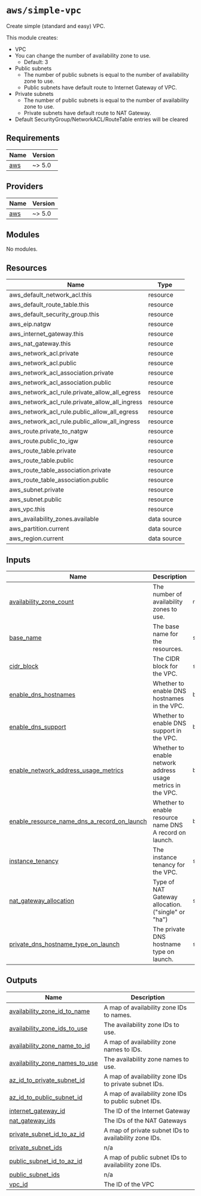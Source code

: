 # `aws/simple-vpc`

Create simple (standard and easy) VPC.

This module creates:

- VPC
- You can change the number of availability zone to use.
  - Default: 3
- Public subnets
  - The number of public subnets is equal to the number of  availability zone to use.
  - Public subnets have default route to Internet Gateway of VPC.
- Private subnets
  - The number of public subnets is equal to the number of availability zone to use.
  - Private subnets have default route to NAT Gateway.
- Default SecurityGroup/NetworkACL/RouteTable entries will be cleared

<!-- BEGIN_TF_DOCS -->
## Requirements

| Name | Version |
|------|---------|
| <a name="requirement_aws"></a> [aws](#requirement\_aws) | ~> 5.0 |

## Providers

| Name | Version |
|------|---------|
| <a name="provider_aws"></a> [aws](#provider\_aws) | ~> 5.0 |

## Modules

No modules.

## Resources

| Name | Type |
|------|------|
| aws_default_network_acl.this | resource |
| aws_default_route_table.this | resource |
| aws_default_security_group.this | resource |
| aws_eip.natgw | resource |
| aws_internet_gateway.this | resource |
| aws_nat_gateway.this | resource |
| aws_network_acl.private | resource |
| aws_network_acl.public | resource |
| aws_network_acl_association.private | resource |
| aws_network_acl_association.public | resource |
| aws_network_acl_rule.private_allow_all_egress | resource |
| aws_network_acl_rule.private_allow_all_ingress | resource |
| aws_network_acl_rule.public_allow_all_egress | resource |
| aws_network_acl_rule.public_allow_all_ingress | resource |
| aws_route.private_to_natgw | resource |
| aws_route.public_to_igw | resource |
| aws_route_table.private | resource |
| aws_route_table.public | resource |
| aws_route_table_association.private | resource |
| aws_route_table_association.public | resource |
| aws_subnet.private | resource |
| aws_subnet.public | resource |
| aws_vpc.this | resource |
| aws_availability_zones.available | data source |
| aws_partition.current | data source |
| aws_region.current | data source |

## Inputs

| Name | Description | Type | Default | Required |
|------|-------------|------|---------|:--------:|
| <a name="input_availability_zone_count"></a> [availability\_zone\_count](#input\_availability\_zone\_count) | The number of availability zones to use. | `number` | `3` | no |
| <a name="input_base_name"></a> [base\_name](#input\_base\_name) | The base name for the resources. | `string` | `"mynetwork"` | no |
| <a name="input_cidr_block"></a> [cidr\_block](#input\_cidr\_block) | The CIDR block for the VPC. | `string` | `"10.0.0.0/16"` | no |
| <a name="input_enable_dns_hostnames"></a> [enable\_dns\_hostnames](#input\_enable\_dns\_hostnames) | Whether to enable DNS hostnames in the VPC. | `bool` | `true` | no |
| <a name="input_enable_dns_support"></a> [enable\_dns\_support](#input\_enable\_dns\_support) | Whether to enable DNS support in the VPC. | `bool` | `true` | no |
| <a name="input_enable_network_address_usage_metrics"></a> [enable\_network\_address\_usage\_metrics](#input\_enable\_network\_address\_usage\_metrics) | Whether to enable network address usage metrics in the VPC. | `bool` | `true` | no |
| <a name="input_enable_resource_name_dns_a_record_on_launch"></a> [enable\_resource\_name\_dns\_a\_record\_on\_launch](#input\_enable\_resource\_name\_dns\_a\_record\_on\_launch) | Whether to enable resource name DNS A record on launch. | `bool` | `true` | no |
| <a name="input_instance_tenancy"></a> [instance\_tenancy](#input\_instance\_tenancy) | The instance tenancy for the VPC. | `string` | `"default"` | no |
| <a name="input_nat_gateway_allocation"></a> [nat\_gateway\_allocation](#input\_nat\_gateway\_allocation) | Type of NAT Gateway allocation. ("single" or "ha") | `string` | `"single"` | no |
| <a name="input_private_dns_hostname_type_on_launch"></a> [private\_dns\_hostname\_type\_on\_launch](#input\_private\_dns\_hostname\_type\_on\_launch) | The private DNS hostname type on launch. | `string` | `"ip-name"` | no |

## Outputs

| Name | Description |
|------|-------------|
| <a name="output_availability_zone_id_to_name"></a> [availability\_zone\_id\_to\_name](#output\_availability\_zone\_id\_to\_name) | A map of availability zone IDs to names. |
| <a name="output_availability_zone_ids_to_use"></a> [availability\_zone\_ids\_to\_use](#output\_availability\_zone\_ids\_to\_use) | The availability zone IDs to use. |
| <a name="output_availability_zone_name_to_id"></a> [availability\_zone\_name\_to\_id](#output\_availability\_zone\_name\_to\_id) | A map of availability zone names to IDs. |
| <a name="output_availability_zone_names_to_use"></a> [availability\_zone\_names\_to\_use](#output\_availability\_zone\_names\_to\_use) | The availability zone names to use. |
| <a name="output_az_id_to_private_subnet_id"></a> [az\_id\_to\_private\_subnet\_id](#output\_az\_id\_to\_private\_subnet\_id) | A map of availability zone IDs to private subnet IDs. |
| <a name="output_az_id_to_public_subnet_id"></a> [az\_id\_to\_public\_subnet\_id](#output\_az\_id\_to\_public\_subnet\_id) | A map of availability zone IDs to public subnet IDs. |
| <a name="output_internet_gateway_id"></a> [internet\_gateway\_id](#output\_internet\_gateway\_id) | The ID of the Internet Gateway |
| <a name="output_nat_gateway_ids"></a> [nat\_gateway\_ids](#output\_nat\_gateway\_ids) | The IDs of the NAT Gateways |
| <a name="output_private_subnet_id_to_az_id"></a> [private\_subnet\_id\_to\_az\_id](#output\_private\_subnet\_id\_to\_az\_id) | A map of private subnet IDs to availability zone IDs. |
| <a name="output_private_subnet_ids"></a> [private\_subnet\_ids](#output\_private\_subnet\_ids) | n/a |
| <a name="output_public_subnet_id_to_az_id"></a> [public\_subnet\_id\_to\_az\_id](#output\_public\_subnet\_id\_to\_az\_id) | A map of public subnet IDs to availability zone IDs. |
| <a name="output_public_subnet_ids"></a> [public\_subnet\_ids](#output\_public\_subnet\_ids) | n/a |
| <a name="output_vpc_id"></a> [vpc\_id](#output\_vpc\_id) | The ID of the VPC |
<!-- END_TF_DOCS -->
